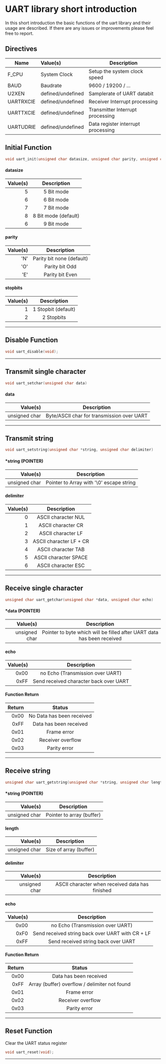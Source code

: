 # UART library short introduction

In this short introduction the basic functions of the uart library and their usage are described. If there are any issues or improvements please feel free to report.

## Directives

| Name          | Value(s)            | Description                        |
|---------------|:--------------------|------------------------------------|
| F_CPU         | System Clock        | Setup the system clock speed       |
| BAUD          | Baudrate            | 9600 / 19200 / ...                 |
| U2XEN         | defined/undefined   | Samplerate of UART databit         |
| UARTRXCIE     | defined/undefined   | Receiver Interrupt processing      |
| UARTTXCIE     | defined/undefined   | Transmitter Interrupt processing   |
| UARTUDRIE     | defined/undefined   | Data register interrupt processing |

## Initial Function

```c
void uart_init(unsigned char datasize, unsigned char parity, unsigned char stopbits);
```

#### datasize
| Value(s) | Description          |
|---------:|:--------------------:|
| 5        | 5 Bit mode           |
| 6        | 6 Bit mode           |
| 7        | 7 Bit mode           |
| 8        | 8 Bit mode (default) |
| 6        | 9 Bit mode           |

#### parity
| Value(s) | Description               |
|---------:|:-------------------------:|
| 'N'      | Parity bit none (default) |
| 'O'      | Parity bit Odd            |
| 'E'      | Parity bit Even           |

#### stopbits
| Value(s) | Description          |
|---------:|:--------------------:|
| 1        | 1 Stopbit (default)  |
| 2        | 2 Stopbits           |

---

## Disable Function

```c
void uart_disable(void);
```

---

## Transmit single character

```c
void uart_setchar(unsigned char data)
```

#### data
| Value(s)      | Description                                |
|--------------:|:------------------------------------------:|
| unsigned char | Byte/ASCII char for transmission over UART |

---

## Transmit string

```c
void uart_setstring(unsigned char *string, unsigned char delimiter)	
```

#### *string (POINTER)
| Value(s)      | Description                              |
|--------------:|:----------------------------------------:|
| unsigned char | Pointer to Array with '\0' escape string |

#### delimiter
| Value(s) | Description                  |
|---------:|:----------------------------:|
| 0        | ASCII character NUL          |
| 1        | ASCII character CR           |
| 2        | ASCII character LF           |
| 3        | ASCII character LF + CR      |
| 4        | ASCII character TAB          |
| 5        | ASCII character SPACE        |
| 6        | ASCII character ESC          |

---

## Receive single character

```c
unsigned char uart_getchar(unsigned char *data, unsigned char echo)
```

#### *data (POINTER)
| Value(s)      | Description                                                            |
|--------------:|:----------------------------------------------------------------------:|
| unsigned char | Pointer to byte which will be filled after UART data has been received |

#### echo
| Value(s) | Description                            |
|---------:|:--------------------------------------:|
| 0x00     | no Echo (Transmission over UART)       |
| 0xFF     | Send received character back over UART |

#### Function Return
| Return | Status                    |
|-------:|:-------------------------:|
| 0x00   | No Data has been received |
| 0xFF   | Data has been received    |
| 0x01   | Frame error               |
| 0x02   | Receiver overflow         |
| 0x03   | Parity error              |

---

## Receive string

```c
unsigned char uart_getstring(unsigned char *string, unsigned char length, unsigned char delimiter, unsigned char echo)
```

#### *string (POINTER)
| Value(s)      | Description               |
|--------------:|:-------------------------:|
| unsigned char | Pointer to array (buffer) |

#### length
| Value(s)      | Description            |
|--------------:|:----------------------:|
| unsigned char | Size of array (buffer) |

#### delimiter
| Value(s)      | Description                                     |
|--------------:|:-----------------------------------------------:|
| unsigned char | ASCII character when received data has finished |

#### echo
| Value(s) | Description                                      |
|---------:|:------------------------------------------------:|
| 0x00     | no Echo (Transmission over UART)                 |
| 0xF0     | Send received string back over UART with CR + LF |
| 0xFF     | Send received string back over UART              |

#### Function Return
| Return | Status                                          |
|-------:|:-----------------------------------------------:|
| 0x00   | Data has been received                          |
| 0xFF   | Array (buffer) overflow / delimiter not found   |
| 0x01   | Frame error                                     |
| 0x02   | Receiver overflow                               |
| 0x03   | Parity error                                    

---

## Reset Function
Clear the UART status register

```c
void uart_reset(void);
```

---

